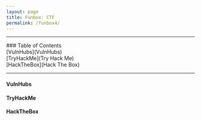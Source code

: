 ```yaml
---
layout: page
title: Funbox: CTF
permalink: /funbox4/
---
```


<hr>
### Table of Contents<br>
[VulnHubs](VulnHubs)<br>
[TryHackMe](Try Hack Me)<br>
[HackTheBox](Hack The Box)
<hr>

#### VulnHubs

#### TryHackMe

#### HackTheBox

